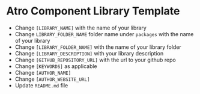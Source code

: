 # Atro Component Library Template

- Change `[LIBRARY_NAME]` with the name of your library
- Change `LIBRARY_FOLDER_NAME` folder name under `packages` with the name of your library
- Change `[LIBRARY_FOLDER_NAME]` with the name of your library folder
- Change `[LIBRARY_DESCRIPTION]` with your library description
- Change `[GITHUB_REPOSITORY_URL]` with the url to your github repo
- Change `[KEYWORDS]` as applicable
- Change `[AUTHOR_NAME]`
- Change `[AUTHOR_WEBSITE_URL]`
- Update `README.md` file
